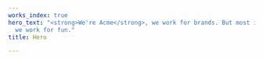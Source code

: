 ```yaml
---
works_index: true
hero_text: "<strong>We're Acme</strong>, we work for brands. But most importantly,
  we work for fun."
title: Hero

---
```

<HomeHeaderBanner />  
<Hero :text="$page.frontmatter.hero_text" />
<WorksList />